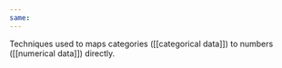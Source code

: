 ```yaml
---
same:
---
```

Techniques used to maps categories ([[categorical data]]) to numbers ([[numerical data]]) directly. 